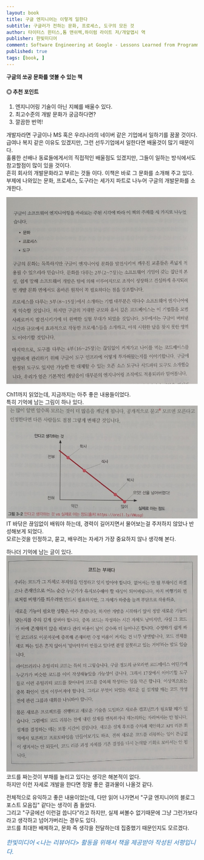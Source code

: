 ```yaml
---
layout: book
title: 구글 엔지니어는 이렇게 일한다
subtitle: 구글러가 전하는 문화, 프로세스, 도구의 모든 것
author: 타이터스 윈터스,톰 맨쉬렉,하이럼 라이트 저/개앞맵시 역
publisher: 한빛미디어
comment: Software Engineering at Google - Lessons Learned from Programming Over Time
published: true
tags: [book, ]
---
```


**구글의 쏘공 문화를 엿볼 수 있는 책**

#### ◎ 추천 포인트
1. 엔지니어링 기술이 아닌 지혜를 배울수 있다.
2. 최고수준의 개발 문화가 궁금하다면?
3. 깔끔한 번역!


<p></p>

개발자라면 구글이나 MS 혹은 우리나라의 네이버 같은 기업에서 일하기를 꿈꿀 것이다.  
급여나 복지 같은 이유도 있겠지만, 그런 선두기업에서 일한다면 배울것이 많기 때문이다.  
훌륭한 선배나 동료들에게서의 직접적인 배울점도 있겠지만, 그들이 일하는 방식에서도 참고할점이 많이 있을 것이다.  
흔히 회사의 개발문화라고 부르는 것들 이다.
이책은 바로 그 문화를 소개해 주고 있다.  
부제에 나와있는 문화, 프로세스, 도구라는 세가지 파트로 나누어 구글의 개발문화를 소개한다.  

![](../../img/2022-05-29-구글%20엔지니어는%20이렇게%20일한다/3.jpg)


Ch11까지 읽었는데, 지금까지는 아주 좋은 내용들이었다.  
특히 기억에 남는 그림이 하나 있다.  
![](../../img/2022-05-29-구글%20엔지니어는%20이렇게%20일한다/1.jpg)  
IT 바닦은 끊임없이 배워야 하는데, 경력이 길어지면서 물어보는걸 주저하지 않았나 반성해보게 되었다.  
모르는것을 인정하고, 묻고, 배우려는 자세가 가장 중요하지 않나 생각해 본다.  

하나더 기억에 남는 글이 있다.  
![](../../img/2022-05-29-구글%20엔지니어는%20이렇게%20일한다/2.jpg)  
코드를 짜는것이 부채를 늘리고 있다는 생각은 해본적이 없다.  
하지만 이런 자세로 개발을 한다면 정말 좋은 결과물이 나올것 같다.  

전체적으로 유익하고 좋은 내용이었는데, 다만 읽어 나가면서 "구글 엔지니어의 블로그 포스트 모음집" 같다는 생각이 좀 들었다.  
그리고 "구글에선 이런걸 씁니다"라고 하지만, 실제 써볼수 없기때문에 그냥 그런가보다 라고 생각하고 넘어가버리는 경우도 있다.    
코드를 최대한 배제하고, 문화 즉 생각을 전달하는데 집중했기 때문인지도 모르겠다.  



<p></p>
<p style="color: #337ab7;font-size: medium;"><em>한빛미디어 &lt;나는 리뷰어다&gt; 활동을 위해서 책을 제공받아 작성된 서평입니다.</em></p>
<p></p>
